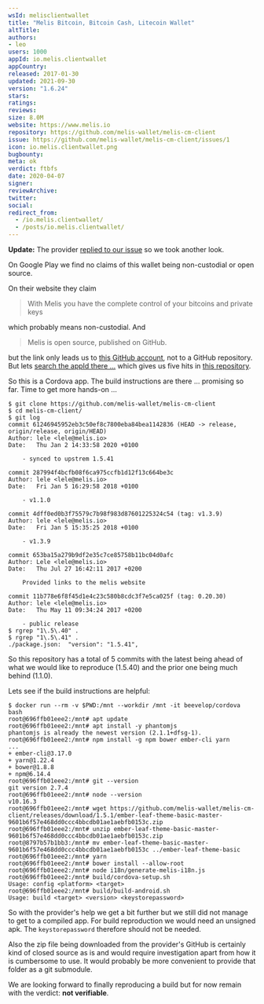 ```yaml
---
wsId: melisclientwallet
title: "Melis Bitcoin, Bitcoin Cash, Litecoin Wallet"
altTitle: 
authors:
- leo
users: 1000
appId: io.melis.clientwallet
appCountry: 
released: 2017-01-30
updated: 2021-09-30
version: "1.6.24"
stars: 
ratings: 
reviews: 
size: 8.0M
website: https://www.melis.io
repository: https://github.com/melis-wallet/melis-cm-client
issue: https://github.com/melis-wallet/melis-cm-client/issues/1
icon: io.melis.clientwallet.png
bugbounty: 
meta: ok
verdict: ftbfs
date: 2020-04-07
signer: 
reviewArchive:
twitter: 
social:
redirect_from:
  - /io.melis.clientwallet/
  - /posts/io.melis.clientwallet/
---
```


**Update:** The provider
[replied to our issue](https://github.com/melis-wallet/melis-cm-client/issues/1#issuecomment-619886541)
so we took another look.

On Google Play we find no claims of this wallet being non-custodial or open
source.

On their website they claim

> With Melis you have the complete control of your bitcoins and private keys

which probably means non-custodial. And

> Melis is open source, published on GitHub.

but the link only leads us to [this GitHub account](https://github.com/melis-wallet),
not to a GitHub repository. But lets
[search the appId there ...](https://github.com/search?q=org%3Amelis-wallet+%22io.melis.clientwallet%22&type=Code) 
which gives us five hits in [this repository](https://github.com/melis-wallet/melis-cm-client).

So this is a Cordova app. The build instructions are there ... promising so far.
Time to get more hands-on ...

```
$ git clone https://github.com/melis-wallet/melis-cm-client
$ cd melis-cm-client/
$ git log
commit 61246945952eb3c50ef8c7800eba84bea1142836 (HEAD -> release, origin/release, origin/HEAD)
Author: lele <lele@melis.io>
Date:   Thu Jan 2 14:33:58 2020 +0100

    - synced to upstrem 1.5.41

commit 287994f4bcfb08f6ca975ccfb1d12f13c664be3c
Author: lele <lele@melis.io>
Date:   Fri Jan 5 16:29:58 2018 +0100

    - v1.1.0

commit 4dff0ed0b3f75579c7b98f983d87601225324c54 (tag: v1.3.9)
Author: lele <lele@melis.io>
Date:   Fri Jan 5 15:35:25 2018 +0100

    - v1.3.9

commit 653ba15a279b9df2e35c7ce85758b11bc04d0afc
Author: Lele <lele@melis.io>
Date:   Thu Jul 27 16:42:11 2017 +0200

    Provided links to the melis website

commit 11b778e6f8f45d1e4c23c580b8cdc3f7e5ca025f (tag: 0.20.30)
Author: lele <lele@melis.io>
Date:   Thu May 11 09:34:24 2017 +0200

    - public release
$ rgrep "1\.5\.40" .
$ rgrep "1\.5\.41" .
./package.json:  "version": "1.5.41",
```

So this repository has a total of 5 commits with the latest being ahead of what
we would like to reproduce (1.5.40) and the prior one being much behind (1.1.0).

Lets see if the build instructions are helpful:

```
$ docker run --rm -v $PWD:/mnt --workdir /mnt -it beevelop/cordova bash
root@696ffb01eee2:/mnt# apt update
root@696ffb01eee2:/mnt# apt install -y phantomjs
phantomjs is already the newest version (2.1.1+dfsg-1).
root@696ffb01eee2:/mnt# npm install -g npm bower ember-cli yarn
...
+ ember-cli@3.17.0
+ yarn@1.22.4
+ bower@1.8.8
+ npm@6.14.4
root@696ffb01eee2:/mnt# git --version
git version 2.7.4
root@696ffb01eee2:/mnt# node --version
v10.16.3
root@696ffb01eee2:/mnt# wget https://github.com/melis-wallet/melis-cm-client/releases/download/1.5.1/ember-leaf-theme-basic-master-9601b6f57e468dd0ccc4bbcdb01ae1aebfb0153c.zip
root@696ffb01eee2:/mnt# unzip ember-leaf-theme-basic-master-9601b6f57e468dd0ccc4bbcdb01ae1aebfb0153c.zip
root@8797b57b1bb3:/mnt# mv ember-leaf-theme-basic-master-9601b6f57e468dd0ccc4bbcdb01ae1aebfb0153c ../ember-leaf-theme-basic
root@696ffb01eee2:/mnt# yarn
root@696ffb01eee2:/mnt# bower install --allow-root
root@696ffb01eee2:/mnt# node i18n/generate-melis-i18n.js
root@696ffb01eee2:/mnt# build/cordova-setup.sh
Usage: config <platform> <target>
root@696ffb01eee2:/mnt# build/build-android.sh
Usage: build <target> <version> <keystorepassword>
```

So with the provider's help we get a bit further but we still did not manage to
get to a compiled app. For build reproduction we would need an unsigned apk. The
`keystorepassword` therefore should not be needed.

Also the zip file being downloaded from the provider's GitHub is certainly kind
of closed source as is and would require investigation apart from how it is
cumbersome to use. It would probably be more convenient to provide that folder
as a git submodule.

We are looking forward to finally reproducing a build but for now remain with
the verdict: **not verifiable**.

